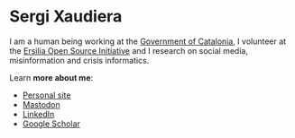 
# Sergi Xaudiera

I am a human being working at the [Government of Catalonia](https://github.com/gencat), I volunteer at the [Ersilia Open Source Initiative](https://github.com/ersilia-os) and I research on social media, misinformation and crisis informatics.

Learn **more about me**:
- [Personal site](https://sergi.xaudiera.xyz/)
- [Mastodon](https://mastodon.social/@sxau)
- [LinkedIn](https://www.linkedin.com/in/sergix)
- [Google Scholar](https://scholar.google.es/citations?hl=en&user=VCPwY_8AAAAJ)
